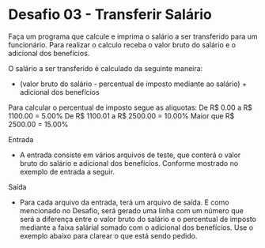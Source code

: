 # Desafio 03 - Transferir Salário
Faça um programa que calcule e imprima o salário a ser transferido para um funcionário. Para realizar o calculo receba o valor bruto do salário e o adicional dos benefícios.

O salário a ser transferido é calculado da seguinte maneira:
- (valor bruto do salário - percentual de imposto mediante ao salário) + adicional dos benefícios

Para calcular o percentual de imposto segue as aliquotas:
De R$ 0.00 a R$ 1100.00 = 5.00%
De R$ 1100.01 a R$ 2500.00 = 10.00%
Maior que R$ 2500.00 = 15.00%

Entrada
- A entrada consiste em vários arquivos de teste, que conterá o valor bruto do salário e adicional dos benefícios. Conforme mostrado no exemplo de entrada a seguir.

Saída
- Para cada arquivo da entrada, terá um arquivo de saída. E como mencionado no Desafio, será gerado uma linha com um número que será a diferença entre o valor bruto do salário e o percentual de imposto mediante a faixa salárial somado com o adicional dos benefícios. Use o exemplo abaixo para clarear o que está sendo pedido.
